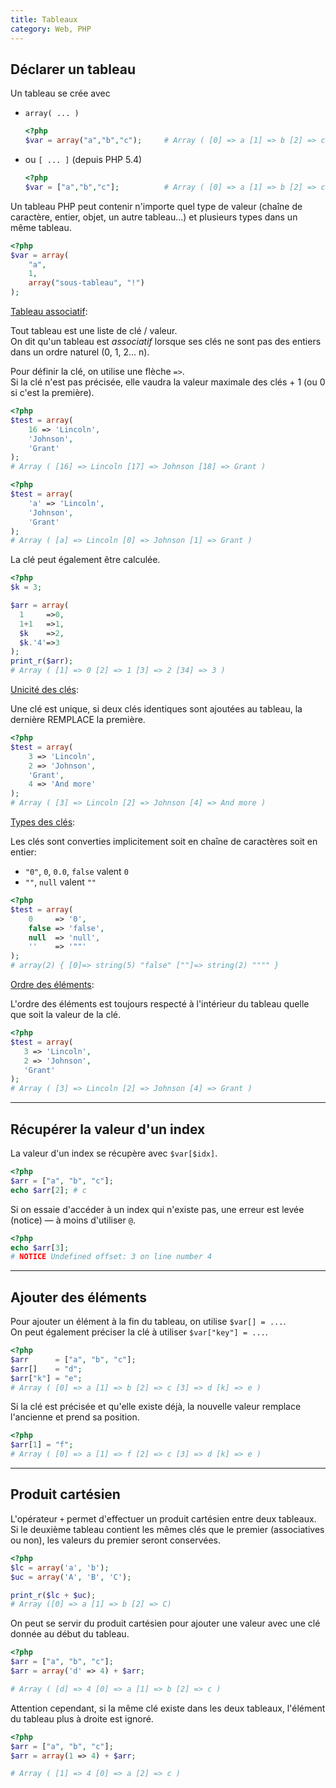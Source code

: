 ```yaml
---
title: Tableaux
category: Web, PHP
---
```


## Déclarer un tableau

Un tableau se crée avec

* `array( ... )`

  ``` php
  <?php
  $var = array("a","b","c");     # Array ( [0] => a [1] => b [2] => c )
  ```

* ou `[ ... ]` (depuis PHP 5.4)

  ``` php
  <?php
  $var = ["a","b","c"];          # Array ( [0] => a [1] => b [2] => c )
  ```

Un tableau PHP peut contenir n'importe quel type de valeur (chaîne de caractère, entier, objet, un autre tableau...) et plusieurs types dans un même tableau.

``` php
<?php
$var = array(
    "a",
    1,
    array("sous-tableau", "!")
);
```

<ins>Tableau associatif</ins>:

Tout tableau est une liste de clé / valeur.  
On dit qu'un tableau est *associatif* lorsque ses clés ne sont pas des entiers dans un ordre naturel (0, 1, 2... n).

Pour définir la clé, on utilise une flèche `=>`.  
Si la clé n'est pas précisée, elle vaudra la valeur maximale des clés + 1 (ou 0 si c'est la première).

``` php
<?php
$test = array(
    16 => 'Lincoln',
    'Johnson',
    'Grant'
);
# Array ( [16] => Lincoln [17] => Johnson [18] => Grant ) 
```

``` php
<?php
$test = array(
    'a' => 'Lincoln',
    'Johnson',
    'Grant'
);
# Array ( [a] => Lincoln [0] => Johnson [1] => Grant ) 
```

La clé peut également être calculée.

``` php
<?php
$k = 3;

$arr = array(
  1     =>0,
  1+1   =>1,
  $k    =>2,
  $k.'4'=>3
);
print_r($arr);
# Array ( [1] => 0 [2] => 1 [3] => 2 [34] => 3 ) 
```

<ins>Unicité des clés</ins>:

Une clé est unique, si deux clés identiques sont ajoutées au tableau, la dernière REMPLACE la première.

``` php
<?php
$test = array(
    3 => 'Lincoln',
    2 => 'Johnson',
    'Grant',
    4 => 'And more'
);
# Array ( [3] => Lincoln [2] => Johnson [4] => And more )
```

<ins>Types des clés</ins>:

Les clés sont converties implicitement soit en chaîne de caractères soit en entier:
* `"0"`, `0`, `0.0`, `false` valent `0`
* `""`, `null` valent `""`

``` php
<?php
$test = array(
    0     => '0',
    false => 'false',
    null  => 'null',
    ''    => '""'
);
# array(2) { [0]=> string(5) "false" [""]=> string(2) """" } 
```

<ins>Ordre des éléments</ins>:

L'ordre des éléments est toujours respecté à l'intérieur du tableau quelle que soit la valeur de la clé.

``` php
<?php
$test = array(
   3 => 'Lincoln',
   2 => 'Johnson',
   'Grant'
);
# Array ( [3] => Lincoln [2] => Johnson [4] => Grant )
```

---

## Récupérer la valeur d'un index

La valeur d'un index se récupère avec `$var[$idx]`.

``` php
<?php
$arr = ["a", "b", "c"];
echo $arr[2]; # c
```

Si on essaie d'accéder à un index qui n'existe pas, une erreur est levée (notice) —
 à moins d'utiliser `@`.

``` php
<?php
echo $arr[3];
# NOTICE Undefined offset: 3 on line number 4
```

---

## Ajouter des éléments

Pour ajouter un élément à la fin du tableau, on utilise `$var[] = ...`.  
On peut également préciser la clé à utiliser `$var["key"] = ...`.

``` php
<?php
$arr      = ["a", "b", "c"];
$arr[]    = "d";
$arr["k"] = "e";
# Array ( [0] => a [1] => b [2] => c [3] => d [k] => e )
```

Si la clé est précisée et qu'elle existe déjà, la nouvelle valeur remplace l'ancienne et prend sa position.

``` php
<?php
$arr[1] = "f";
# Array ( [0] => a [1] => f [2] => c [3] => d [k] => e )
```

---

## Produit cartésien

L'opérateur `+` permet d'effectuer un produit cartésien entre deux tableaux.  
Si le deuxième tableau contient les mêmes clés que le premier (associatives ou non), les valeurs du premier seront conservées.

``` php
<?php
$lc = array('a', 'b');
$uc = array('A', 'B', 'C');

print_r($lc + $uc);
# Array ([0] => a [1] => b [2] => C)
```

On peut se servir du produit cartésien pour ajouter une valeur avec une clé donnée au début du tableau.

``` php
<?php
$arr = ["a", "b", "c"];
$arr = array('d' => 4) + $arr;

# Array ( [d] => 4 [0] => a [1] => b [2] => c ) 
```

Attention cependant, si la même clé existe dans les deux tableaux, l'élément du tableau plus à droite est ignoré.

``` php
<?php
$arr = ["a", "b", "c"];
$arr = array(1 => 4) + $arr;

# Array ( [1] => 4 [0] => a [2] => c )
```
